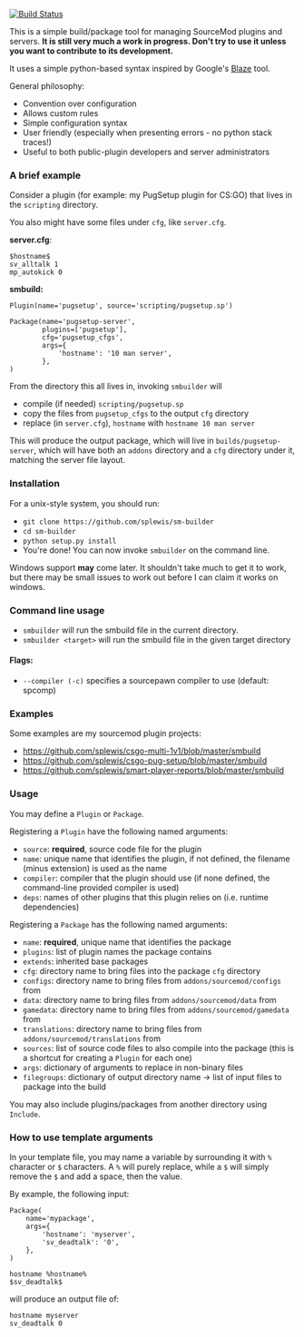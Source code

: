 [![Build Status](https://travis-ci.org/splewis/sm-builder.svg?branch=master)](https://travis-ci.org/splewis/sm-builder)

This is a simple build/package tool for managing SourceMod plugins and servers. **It is still very much a work in progress. Don't try to use it unless you want to contribute to its development.**

It uses a simple python-based syntax inspired by Google's [Blaze](http://google-engtools.blogspot.fr/2011/08/build-in-cloud-how-build-system-works.html) tool.

General philosophy:
- Convention over configuration
- Allows custom rules
- Simple configuration syntax
- User friendly (especially when presenting errors - no python stack traces!)
- Useful to both public-plugin developers and server administrators


### A brief example

Consider a plugin (for example: my PugSetup plugin for CS:GO) that lives in the ``scripting`` directory.

You also might have some files under ``cfg``, like ``server.cfg``.


**server.cfg**:
```
$hostname$
sv_alltalk 1
mp_autokick 0
```

**smbuild:**
```
Plugin(name='pugsetup', source='scripting/pugsetup.sp')

Package(name='pugsetup-server',
        plugins=['pugsetup'],
        cfg='pugsetup_cfgs',
        args={
        	'hostname': '10 man server',
        },
)
```

From the directory this all lives in, invoking ``smbuilder`` will
- compile (if needed) ``scripting/pugsetup.sp``
- copy the files from ``pugsetup_cfgs`` to the output ``cfg`` directory
- replace (in ``server.cfg``), ``hostname`` with ``hostname 10 man server``

This will produce the output package, which will live in ``builds/pugsetup-server``, which will have both an ``addons`` directory and a ``cfg`` directory under it, matching the server file layout.


### Installation
For a unix-style system, you should run:
- ``git clone https://github.com/splewis/sm-builder``
- ``cd sm-builder``
- ``python setup.py install``
- You're done! You can now invoke ``smbuilder`` on the command line.

Windows support **may** come later. It shouldn't take much to get it to work, but there may be small issues to work out before I can claim it works on windows.


### Command line usage

- ``smbuilder`` will run the smbuild file in the current directory.
- ``smbuilder <target>`` will run the smbuild file in the given target directory

#### Flags:
- ``--compiler (-c)`` specifies a sourcepawn compiler to use (default: spcomp)


### Examples
Some examples are my sourcemod plugin projects:
- https://github.com/splewis/csgo-multi-1v1/blob/master/smbuild
- https://github.com/splewis/csgo-pug-setup/blob/master/smbuild
- https://github.com/splewis/smart-player-reports/blob/master/smbuild


### Usage
You may define a ``Plugin`` or ``Package``.

Registering a ``Plugin`` have the following named arguments:
- ``source``: **required**, source code file for the plugin
- ``name``: unique name that identifies the plugin, if not defined, the filename (minus extension) is used as the name
- ``compiler``: compiler that the plugin should use (if none defined, the command-line provided compiler is used)
- ``deps``: names of other plugins that this plugin relies on (i.e. runtime dependencies)


Registering a ``Package`` has the following named arguments:
- ``name``: **required**, unique name that identifies the package
- ``plugins``: list of plugin names the package contains
- ``extends``: inherited base packages
- ``cfg``: directory name to bring files into the package ``cfg`` directory
- ``configs``: directory name to bring files from ``addons/sourcemod/configs`` from
- ``data``: directory name to bring files from ``addons/sourcemod/data`` from
- ``gamedata``: directory name to bring files from ``addons/sourcemod/gamedata`` from
- ``translations``: directory name to bring files from ``addons/sourcemod/translations`` from
- ``sources``: list of source code files to also compile into the package (this is a shortcut for creating a ``Plugin`` for each one)
- ``args``: dictionary of arguments to replace in non-binary files
- ``filegroups``: dictionary of output directory name -> list of input files to package into the build


You may also include plugins/packages from another directory using ``Include``.


### How to use template arguments
In your template file, you may name a variable by surrounding it with ``%`` character or ``$`` characters. A ``%`` will purely replace, while a ``$`` will simply remove the ``$`` and add a space, then the value.

By example, the following input:
```
Package(
    name='mypackage',
    args={
        'hostname': 'myserver',
        'sv_deadtalk': '0',
    },
)
```

```
hostname %hostname%
$sv_deadtalk$
```

will produce an output file of:
```
hostname myserver
sv_deadtalk 0
```
